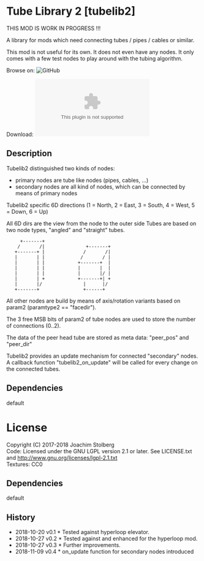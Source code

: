 # Tube Library 2 [tubelib2]

THIS MOD IS WORK IN PROGRESS !!!

A library for mods which need connecting tubes / pipes / cables or similar.

This mod is not useful for its own. It does not even have any nodes.
It only comes with a few test nodes to play around with the tubing algorithm.

Browse on: ![GitHub](https://github.com/joe7575/tubelib2)

Download: ![GitHub](https://github.com/joe7575/tubelib2/archive/master.zip)


## Description

Tubelib2 distinguished two kinds of nodes:
- primary nodes are tube like nodes (pipes, cables, ...)
- secondary nodes are all kind of nodes, which can be connected by means of primary nodes

Tubelib2 specific 6D directions (1 = North, 2 = East, 3 = South, 4 = West, 5 = Down, 6 = Up)

All 6D dirs are the view from the node to the outer side
Tubes are based on two node types, "angled" and "straight" tubes.
  
  
         +-------+
        /       /|               +-------+
       +-------+ |              /       /|
       |       | |             /       / |
       |       | |            +-------+  |
       |       | |            |       |  |
       |       | |            |       |/ |
       |       | +            +-------+| +
       |       |/               |      |/
       +-------+                +------+
  
  
All other nodes are build by means of axis/rotation variants based on param2
 (paramtype2 == "facedir").

The 3 free MSB bits of param2 of tube nodes are used to store the number of connections (0..2).

The data of the peer head tube are stored as meta data: "peer_pos" and "peer_dir"

Tubelib2 provides an update mechanism for connected "secondary" nodes. A callback function
"tubelib2_on_update" will be called for every change on the connected tubes.



## Dependencies
default  

# License
Copyright (C) 2017-2018 Joachim Stolberg  
Code: Licensed under the GNU LGPL version 2.1 or later. See LICENSE.txt and http://www.gnu.org/licenses/lgpl-2.1.txt  
Textures: CC0

## Dependencies
default  

## History
- 2018-10-20  v0.1  * Tested against hyperloop elevator.
- 2018-10-27  v0.2  * Tested against and enhanced for the hyperloop mod.
- 2018-10-27  v0.3  * Further improvements.
- 2018-11-09  v0.4  * on_update function for secondary nodes introduced
